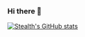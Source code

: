 ### Hi there 👋

[![Stealth's GitHub stats](https://github-readme-stats.vercel.app/api?username=Stealth1226&count_private=true&show_icons=true&include_all_commits=true&theme=nord)](https://github.com/Stealth1226)

